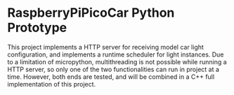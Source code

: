 # RaspberryPiPicoCar Python Prototype
This project implements a HTTP server for receiving model car light configuration, and implements a runtime scheduler for light instances.  Due to a limitation of micropython, multithreading is not possible while running a HTTP server, so only one of the two functionalities can run in project at a time.  However, both ends are tested, and will be combined in a C++ full implementation of this project.